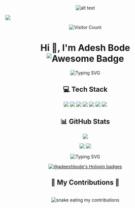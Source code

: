 <p align="center">
  <img src="https://res.cloudinary.com/practicaldev/image/fetch/s--YTgsVTF7--/c_imagga_scale,f_auto,fl_progressive,h_420,q_auto,w_1000/https://dev-to-uploads.s3.amazonaws.com/i/6vnsxy7g486k12yp4bhd.jpg" alt="alt text">
</p>
<img src = "https://user-images.githubusercontent.com/73097560/115834477-dbab4500-a447-11eb-908a-139a6edaec5c.gif">

<p align="center">
  <img src="https://profile-counter.glitch.me/adesh.exc/count.svg" alt="Visitor Count">
</p>

<h1 align="center">Hi 👋, I'm Adesh Bode <img src="https://cdn.rawgit.com/sindresorhus/awesome/d7305f38d29fed78fa85652e3a63e154dd8e8829/media/badge.svg" alt="Awesome Badge"></h1>

<p align="center">
  <img src="https://readme-typing-svg.demolab.com?font=Kode+Mono&weight=700&duration=2000&pause=1000&center=true&vCenter=true&random=false&width=1000&lines=%F0%9F%96%A5%EF%B8%8F+Frontend+;%F0%9F%8E%9B%EF%B8%8F+Backend;%F0%9F%93%8A+Data+Visualization;%F0%9F%8F%86+Competitive+Programming;%F0%9F%8E%A8+UI+Designer" alt="Typing SVG">
</p>

<h2 align="center">💻 Tech Stack</h2>
<p align="center">
  <img src="https://img.shields.io/badge/c-%2300599C.svg?style=plastic&logo=c&logoColor=white">
  <img src="https://img.shields.io/badge/html5-%23E34F26.svg?style=plastic&logo=html5&logoColor=white">
  <img src="https://img.shields.io/badge/java-%23ED8B00.svg?style=plastic&logo=openjdk&logoColor=white">
  <img src="https://img.shields.io/badge/javascript-%23323330.svg?style=plastic&logo=javascript&logoColor=%23F7DF1E">
  <img src="https://img.shields.io/badge/python-3670A0?style=plastic&logo=python&logoColor=ffdd54">
  <img src="https://img.shields.io/badge/css3-%231572B6.svg?style=plastic&logo=css3&logoColor=white">
  <img src="https://img.shields.io/badge/Postman-FF6C37?style=plastic&logo=postman&logoColor=white">
</p>

<h2 align="center">📊 GitHub Stats</h2>
<p align="center">
  <img src="https://github-readme-streak-stats.herokuapp.com/?user=Adeesh-bode&theme=dark&hide_border=false">
  <p align="center">
    <img src="https://github-readme-stats.vercel.app/api?username=Adeesh-bode&theme=dark&hide_border=false&include_all_commits=true&count_private=true">
    <img src="https://github-readme-stats.vercel.app/api/top-langs/?username=Adeesh-bode&theme=dark&hide_border=false&include_all_commits=true&count_private=true&layout=compact">
  </p>
</p>

<p align="center">
  <img src="https://readme-typing-svg.demolab.com?font=Kode+Mono&weight=700&size=23&duration=2000&pause=1000&center=true&vCenter=true&random=false&width=1000&lines=%F0%9F%91%8B+Thanks+for+swinging+by!;%F0%9F%8C%90+Let's+Network+on+LinkedIn;%F0%9F%A4%9D+My+repos+are+open+for+collaboration!" alt="Typing SVG">
</p>

<p align="center">
  <a href="https://holopin.io/@adeeshbode"><img src="https://holopin.me/adeeshbode" alt="@adeeshbode's Holopin badges"></a>
</p>

<div align="center">
  <h2>🐍 My Contributions 🐍</h2>
  <br>
  <img src="https://github.com/adesh.exc/Adeesh-bode/blob/output/github-contribution-grid-snake.svg" alt="snake eating my contributions">
  
  <br/><br/>
</div>


